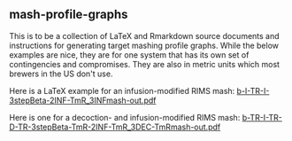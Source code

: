 ## mash-profile-graphs
This is to be a collection of LaTeX and Rmarkdown source documents and instructions for generating target mashing profile graphs.  While the below examples are nice, they are for one system that has its own set of contingencies and compromises.  They are also in metric units which most brewers in the US don't use.

Here is a LaTeX example for an infusion-modified RIMS mash: [b-I-TR-I-3stepBeta-2INF-TmR_3INFmash-out.pdf](https://github.com/Melonbob/mash-profile-graphs/files/8156059/b-I-TR-I-3stepBeta-2INF-TmR_3INFmash-out.pdf)

Here is one for a decoction- and infusion-modified RIMS mash: [b-TR-I-TR-D-TR-3stepBeta-TmR-2INF-TmR_3DEC-TmRmash-out.pdf](https://github.com/Melonbob/mash-profile-graphs/files/8156103/b-TR-I-TR-D-TR-3stepBeta-TmR-2INF-TmR_3DEC-TmRmash-out.pdf)


